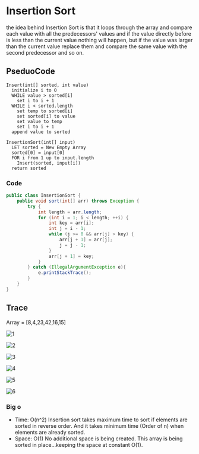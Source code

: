 # Insertion Sort

the idea behind Insertion Sort is that it loops through the array and compare each value with all the predecessors' values and if the value directly before is less than the current value nothing will happen, but if the value was larger than the current value replace them and compare the same value with the second predecessor and so on.

## PseduoCode

```
Insert(int[] sorted, int value)
  initialize i to 0
  WHILE value > sorted[i]
    set i to i + 1
  WHILE i < sorted.length
    set temp to sorted[i]
    set sorted[i] to value
    set value to temp
    set i to i + 1
  append value to sorted

InsertionSort(int[] input)
  LET sorted = New Empty Array
  sorted[0] = input[0]
  FOR i from 1 up to input.length
    Insert(sorted, input[i])
  return sorted
```

### Code 

```java
public class InsertionSort {
    public void sort(int[] arr) throws Exception {
        try {
            int length = arr.length;
            for (int i = 1; i < length; ++i) {
                int key = arr[i];
                int j = i - 1;
                while (j >= 0 && arr[j] > key) {
                    arr[j + 1] = arr[j];
                    j = j - 1;
                }
                arr[j + 1] = key;
            }
        } catch (IllegalArgumentException e){
            e.printStackTrace();
        }
    }
}
```

## Trace

Array = [8,4,23,42,16,15]

![1](./images/1.PNG)

![2](./images/2.PNG)

![3](./images/3.PNG)

![4](./images/4.PNG)

![5](./images/5.PNG)

![6](./images/6.PNG)


### Big o

- Time: O(n^2) Insertion sort takes maximum time to sort if elements are sorted in reverse order. And it takes minimum time (Order of n) when elements are already sorted.
- Space: O(1) No additional space is being created. This array is being sorted in place…keeping the space at constant O(1).